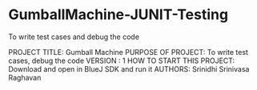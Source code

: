 # GumballMachine-JUNIT-Testing
To write test cases and debug the code

PROJECT TITLE: Gumball Machine
PURPOSE OF PROJECT: To write test cases, debug the code
VERSION : 1
HOW TO START THIS PROJECT: Download and open in BlueJ SDK and run it
AUTHORS: Srinidhi Srinivasa Raghavan
